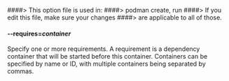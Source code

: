 ####> This option file is used in:
####>   podman create, run
####> If you edit this file, make sure your changes
####> are applicable to all of those.
#### **--requires**=*container*

Specify one or more requirements.
A requirement is a dependency container that will be started before this container.
Containers can be specified by name or ID, with multiple containers being separated by commas.
